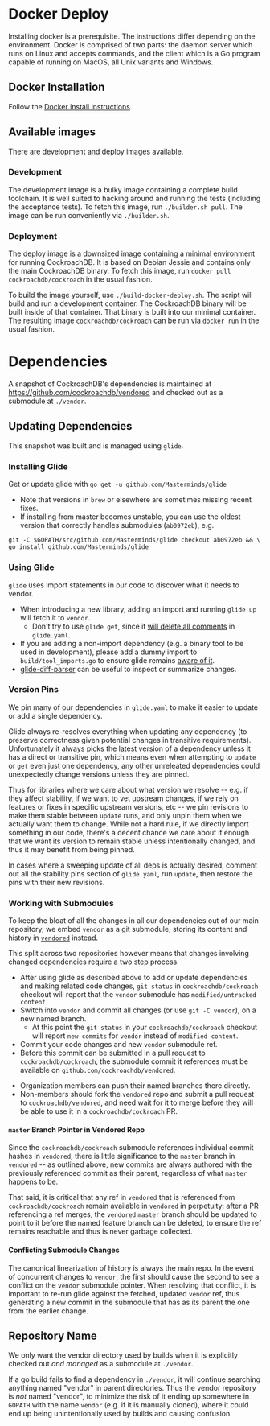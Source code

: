 # Docker Deploy

Installing docker is a prerequisite. The instructions differ depending on the
environment. Docker is comprised of two parts: the daemon server which runs on
Linux and accepts commands, and the client which is a Go program capable of
running on MacOS, all Unix variants and Windows.

## Docker Installation

Follow the [Docker install
instructions](https://docs.docker.com/engine/installation/).

## Available images

There are development and deploy images available.

### Development

The development image is a bulky image containing a complete build toolchain.
It is well suited to hacking around and running the tests (including the
acceptance tests). To fetch this image, run `./builder.sh pull`. The image can
be run conveniently via `./builder.sh`.

### Deployment

The deploy image is a downsized image containing a minimal environment for
running CockroachDB. It is based on Debian Jessie and contains only the main
CockroachDB binary. To fetch this image, run `docker pull
cockroachdb/cockroach` in the usual fashion.

To build the image yourself, use `./build-docker-deploy.sh`. The script will
build and run a development container. The CockroachDB binary will be built
inside of that container. That binary is built into our minimal container. The
resulting image `cockroachdb/cockroach` can be run via `docker run` in the
usual fashion.

#  Dependencies

A snapshot of CockroachDB's dependencies is maintained at https://github.com/cockroachdb/vendored
and checked out as a submodule at `./vendor`.

## Updating Dependencies

This snapshot was built and is managed using `glide`.

### Installing Glide

Get or update glide with `go get -u github.com/Masterminds/glide`
- Note that versions in `brew` or elsewhere are sometimes missing recent fixes.
- If installing from master becomes unstable, you can use the oldest version that correctly handles
submodules (`ab0972eb`), e.g.
```
git -C $GOPATH/src/github.com/Masterminds/glide checkout ab0972eb && \
go install github.com/Masterminds/glide
```

### Using Glide

`glide` uses import statements in our code to discover what it needs to vendor.

- When introducing a new library, adding an import and running `glide up` will fetch it to `vendor`.
  - Don't try to use `glide get`, since it [will delete all comments](Masterminds/glide/issues/691) in `glide.yaml`.
- If you are adding a non-import dependency (e.g. a binary tool to be used in development),
  please add a dummy import to `build/tool_imports.go` to ensure glide remains [aware of it](Masterminds/glide/issues/690).
- [glide-diff-parser](cockroachdb/glide-diff-parser) can be useful to inspect or summarize changes.

### Version Pins

We pin many of our dependencies in `glide.yaml` to make it easier to update or add a single dependency.

Glide always re-resolves everything when updating any dependency (to preserve correctness given
potential changes in transitive requirements). Unfortunately it always picks the latest version of a
dependency unless it has a direct or transitive pin, which means even when attempting to `update` or
`get` even just one dependency, any other unreleated dependencies could unexpectedly change versions
unless they are pinned.

Thus for libraries where we care about what version we resolve -- e.g. if they affect stability, if we
want to vet upstream changes, if we rely on features or fixes in specific upstream versions, etc --
we pin revisions to make them stable between `update` runs, and only unpin them when we actually want
them to change. While not a hard rule, if we directly import something in our code, there's a decent
chance we care about it enough that we want its version to remain stable unless intentionally changed,
and thus it may benefit from being pinned.

In cases where a sweeping update of all deps is actually desired, comment out all the stability pins
section of `glide.yaml`, run `update`, then restore the pins with their new revisions.

### Working with Submodules

To keep the bloat of all the changes in all our dependencies out of our main repository, we embed
`vendor` as a git submodule, storing its content and history in [`vendored`](cockroachdb/vendored) instead.

This split across two repositories however means that changes involving changed dependencies require
a two step process.

- After using glide as described above to add or update dependencies and making related code changes,
`git status` in `cockroachdb/cockroach` checkout will report that the `vendor` submodule has
`modified/untracked content`
- Switch into `vendor` and commit all changes (or use `git -C vendor`), on a new named branch.
  - At this point the `git status` in your `cockroachdb/cockroach` checkout will report
  `new commits` for `vendor` instead of `modified content`.
- Commit your code changes and new `vendor` submodule ref.
- Before this commit can be submitted in a pull request to `cockroachdb/cockroach`, the submodule
commit it references must be available on `github.com/cockroachdb/vendored`.
* Organization members can push their named branches there directly.
* Non-members should fork the `vendored` repo and submit a pull request to `cockroachdb/vendored`,
  and need wait for it to merge before they will be able to use it in a `cockroachdb/cockroach` PR.

#### `master` Branch Pointer in Vendored Repo

Since the `cockroachdb/cockroach` submodule references individual commit hashes in `vendored`, there
is little significance to the `master` branch in `vendored` -- as outlined above, new commits are
always authored with the previously referenced commit as their parent, regardless of what `master`
happens to be.

That said, it is critical that any ref in `vendored` that is referenced from `cockroachdb/cockroach`
remain available in `vendored` in perpetuity: after a PR referencing a ref merges, the `vendored`
`master` branch should be updated to point to it before the named feature branch can be deleted, to
ensure the ref remains reachable and thus is never garbage collected.

#### Conflicting Submodule Changes

The canonical linearization of history is always the main repo. In the event of concurrent
changes to `vendor`, the first should cause the second to see a conflict on the `vendor` submodule
pointer. When resolving that conflict, it is important to re-run glide against the fetched, updated
`vendor` ref, thus generating a new commit in the submodule that has as its parent the one from the
earlier change.

## Repository Name

We only want the vendor directory used by builds when it is explicitly checked out *and managed* as a
submodule at `./vendor`.

If a go build fails to find a dependency in `./vendor`, it will continue searching anything named
"vendor" in parent directories. Thus the vendor repository is _not_ named "vendor", to minimize the risk
of it ending up somewhere in `GOPATH` with the name `vendor` (e.g. if it is manually cloned), where
it could end up being unintentionally used by builds and causing confusion.
